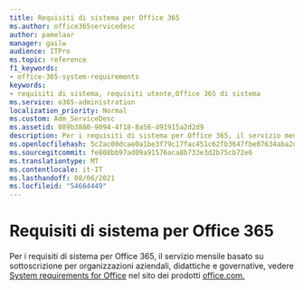 ```yaml
---
title: Requisiti di sistema per Office 365
ms.author: office365servicedesc
author: pamelaar
manager: gailw
audience: ITPro
ms.topic: reference
f1_keywords:
- office-365-system-requirements
keywords:
- requisiti di sistema, requisiti utente,Office 365 di sistema
ms.service: o365-administration
localization_priority: Normal
ms.custom: Adm_ServiceDesc
ms.assetid: 089b3880-9094-4f18-8a56-d91915a2d2d9
description: Per i requisiti di sistema per Office 365, il servizio mensile basato su sottoscrizione per organizzazioni aziendali, didattiche e governative, vedere System requirements for Office nel sito office.com products.
ms.openlocfilehash: 5c2ac00dcae0a1be3f79c17fac451c62fb3647fbe07634aba2dadc263640c8c9
ms.sourcegitcommit: fe808bb97ad09a91576aca8b733e3d2b75cb72e6
ms.translationtype: MT
ms.contentlocale: it-IT
ms.lasthandoff: 08/06/2021
ms.locfileid: "54664449"
---
```

# <a name="office-365-system-requirements"></a>Requisiti di sistema per Office 365

Per i requisiti di sistema per Office 365, il servizio mensile basato su sottoscrizione per organizzazioni aziendali, didattiche e governative, vedere [System requirements for Office](https://go.microsoft.com/fwlink/?LinkID=626095&amp;clcid=0x409) nel sito dei prodotti [office.com.](https://go.microsoft.com/fwlink/?LinkID=509817&amp;clcid=0x409) 
  


